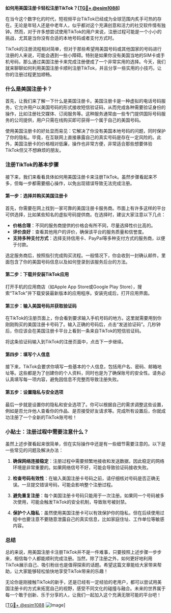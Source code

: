 **如何用美国注册卡轻松注册TikTok？[[TG💪+ @esim1088](https://t.me/s/esim1088)]**

在当今这个数字化的时代，短视频平台TikTok已经成为全球范围内炙手可热的存在。无论是年轻人还是中老年人，似乎都对这个充满创意和活力的社交软件情有独钟。然而，对于许多想尝试使用TikTok的用户来说，注册过程可能是一个小小的挑战，尤其是当你没有合适的本地号码或者支付方式时。

TikTok的注册流程相对简单，但对于那些希望用美国号码或其他国家的号码进行注册的人来说，可能会遇到一些小障碍。特别是如果你没有美国当地的SIM卡或手机号码，那么通过美国注册卡来完成注册便成了一个非常实用的选择。今天，我们就来聊聊如何利用美国注册卡顺利注册TikTok，并且分享一些实用的小技巧，让你的注册过程更加顺畅。

### 什么是美国注册卡？

首先，让我们来了解一下什么是美国注册卡。美国注册卡是一种虚拟的电话号码服务，它允许用户以美国号码的形式接收短信验证码，从而完成各种需要验证身份的操作，比如注册社交媒体、订阅服务等。这种服务通常由一些专门提供国际号码服务的公司提供，用户只需在线购买即可获得一个属于自己的美国号码。

使用美国注册卡的好处显而易见：它解决了你没有美国本地号码的问题，同时保护了你的隐私。毕竟，在互联网上直接暴露自己的真实号码是存在一定风险的。此外，美国注册卡的价格相对低廉，操作也非常方便，非常适合那些想要体验TikTok但又不想麻烦的朋友。

### 注册TikTok的基本步骤

接下来，我们来看看具体如何用美国注册卡来注册TikTok。虽然步骤看起来不多，但每一步都需要细心操作，以免出现错误导致无法完成注册。

#### 第一步：选择并购买美国注册卡

首先，你需要在网上找到一家可靠的美国注册卡服务商。市面上有许多这样的平台可供选择，比如某些知名的虚拟号码提供商。在选择时，建议大家注意以下几点：

- **价格合理**：不同的服务商提供的价格会有所不同，尽量选择性价比高的。
- **评价良好**：查看其他用户的评价，确保该平台的服务质量和信誉度。
- **支持多种支付方式**：选择支持信用卡、PayPal等多种支付方式的服务商，以便于付款。

选定服务商后，按照指引完成购买流程。一般情况下，你会收到一封确认邮件，里面包含了你的美国号码信息以及如何登录到该服务后台的方法。

#### 第二步：下载并安装TikTok应用

打开手机的应用商店（如Apple App Store或Google Play Store），搜索“TikTok”并下载安装最新版本的应用程序。安装完成后，打开应用界面。

#### 第三步：输入美国号码并获取验证码

在TikTok的注册页面上，你会看到要求输入手机号码的地方。这里就需要用到你刚刚购买的美国注册卡号码了。输入正确的号码后，点击“发送验证码”。几秒钟后，你应该会在美国注册卡平台上看到一条来自TikTok的短信验证码。

将这条验证码输入到TikTok的注册页面中，点击下一步继续。

#### 第四步：填写个人信息

接下来，TikTok会要求你填写一些基本的个人信息，包括用户名、密码、邮箱地址等。这些都是为了创建你的个人资料，同时也是为了确保账号的安全性。请务必认真填写每一项内容，避免因信息不完整而导致注册失败。

#### 第五步：设置隐私与安全选项

最后一步就是设置你的隐私和安全选项了。你可以根据自己的需求调整这些设置，例如是否允许他人查看你的作品、是否接受好友请求等。完成所有设置后，你就成功注册了一个全新的TikTok账号啦！

### 小贴士：注册过程中需要注意什么？

虽然上述步骤看起来很简单，但在实际操作中还是有一些细节需要注意的。以下是一些常见的问题及解决办法：

1. **确保网络连接稳定**：注册过程中需要频繁地接收和发送数据，因此稳定的网络环境是非常重要的。如果网络信号不好，可能会导致验证码接收失败。

2. **检查号码有效性**：在输入美国注册卡号码之前，请仔细核对号码是否正确无误。一旦提交错误号码，可能会影响整个注册过程。

3. **避免重复注册**：每个美国注册卡号码只能用于一次注册。如果同一个号码被多次使用，可能会触发TikTok的安全机制，导致账号被封禁。

4. **保护个人隐私**：虽然使用美国注册卡可以有效保护你的隐私，但在后续使用过程中也要注意不要随意泄露自己的真实信息，比如家庭住址、工作单位等敏感内容。

### 总结

总的来说，用美国注册卡注册TikTok并不是一件难事，只要按照上述步骤一步步来，相信每个人都能顺利完成注册。当然，除了注册之外，如何更好地利用TikTok展示自己、吸引粉丝也是值得探索的话题。希望这篇文章能给大家带来帮助，让大家能够轻松愉快地享受TikTok带来的乐趣！

无论你是刚接触TikTok的新手，还是已经有一定经验的老用户，都可以尝试用美国注册卡的方式来拓宽自己的视野，感受不同文化的碰撞与融合。未来的世界属于每一个敢于创新、乐于分享的人，让我们一起加入这个充满无限可能的平台吧！

[[TG💪+ @esim1088](https://t.me/s/esim1088) ![Image](https://i.postimg.cc/4NQfJmqS/Snipaste-2025-05-13-00-14-12.png)]